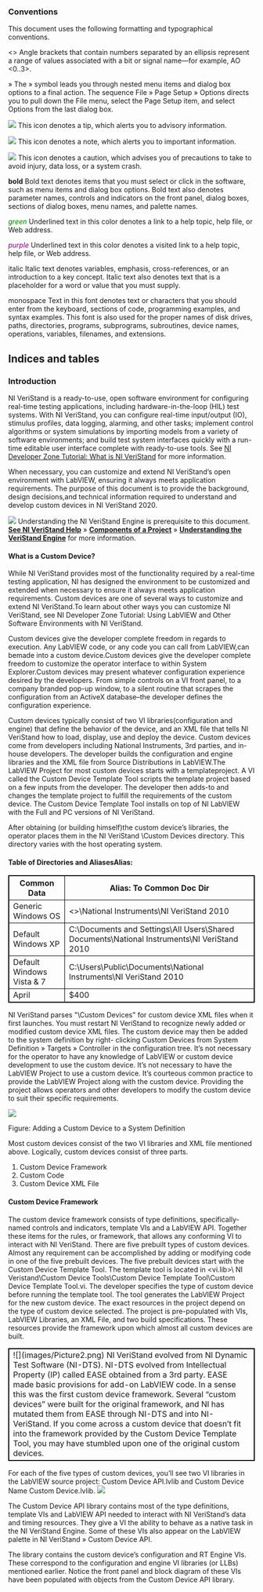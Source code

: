 ### Conventions
This document uses the following formatting and typographical conventions.

<>	Angle brackets that contain numbers separated by an ellipsis represent a range of values associated with a bit or signal name—for example, AO <0..3>.

»	The » symbol leads you through nested menu items and dialog box options to a final action. The sequence File » Page Setup » Options directs you to pull down the File menu, select the Page Setup item, and select Options from the last dialog box.

![](images/Picture1.png) This icon denotes a tip, which alerts you to advisory information.

 	
![](images/Picture2.png) This icon denotes a note, which alerts you to important information.

 	
![](images/Picture3.png) This icon denotes a caution, which advises you of precautions to take to avoid injury, data loss, or a system crash.

**bold**	Bold text denotes items that you must select or click in the software, such as menu items and dialog box options. Bold text also denotes parameter names, controls and indicators on the front panel, dialog boxes, sections of dialog boxes, menu names, and palette names.

<span style="color:green">*green*</span>	Underlined text in this color denotes a link to a help topic, help file, or Web address.

<span style="color:purple">*purple*</span>	Underlined text in this color denotes a visited link to a help topic, help file, or Web address.

italic	Italic text denotes variables, emphasis, cross-references, or an introduction to a key concept. Italic text also denotes text that is a placeholder for a word or value that you must supply.

monospace	Text in this font denotes text or characters that you should enter from the keyboard, sections of code, programming examples, and syntax examples. This font is also used for the proper names of disk drives, paths, directories,
programs, subprograms, subroutines, device names, operations, variables, filenames, and extensions.



## Indices and tables

### Introduction


NI VeriStand is a ready-to-use, open software environment for configuring real-time testing applications, including hardware-in-the-loop (HIL) test systems. With NI VeriStand, you can configure real-time input/output (IO), stimulus profiles, data logging, alarming, and other tasks; implement control algorithms or system simulations by importing models from a variety of software environments; and build test system interfaces quickly with a run-time editable user interface complete with ready-to-use tools. See <font color='green'>[NI Developer Zone Tutorial: What is NI VeriStand](https://www.ni.com/en-us/shop/data-acquisition-and-control/application-software-for-data-acquisition-and-control-category/what-is-veristand.html)</font> for more information.

When necessary, you can customize and extend NI VeriStand’s open environment with LabVIEW, ensuring it always meets application requirements. The purpose of this document is to provide the background, design decisions,and technical information required to understand and develop custom devices in NI VeriStand 2020. 

![](images/Picture2.png) Understanding the NI VeriStand Engine is prerequisite to this document.  **[See NI VeriStand Help](https://zone.ni.com/reference/en-XX/help/372846B-01/)** » **[Components of a Project](https://zone.ni.com/reference/en-XX/help/372846B-01/TOC5.htm)** » **[Understanding the VeriStand Engine](https://zone.ni.com/reference/en-XX/help/372846B-01/veristand/understanding_vs_engine/)** for more information.


#### What is a Custom Device?

While NI VeriStand provides most of the functionality required by a real-time testing application, NI has designed the environment to be customized and extended when necessary to ensure it always meets application requirements.  Custom devices are one of several ways to customize and extend NI VeriStand.To learn about other ways you can customize NI VeriStand, see NI Developer Zone Tutorial: Using LabVIEW and Other Software Environments with NI VeriStand.

Custom devices give the developer complete freedom in regards to execution.  Any LabVIEW code, or any code you can call from LabVIEW,can bemade into a custom device.Custom devices give the developer complete freedom to customize the operator interface to within System Explorer.Custom devices may present whatever configuration experience desired by the developers.  From simple controls on a VI front panel, to a company branded pop-up window, to a silent routine that scrapes the configuration from an ActiveX database–the developer defines the configuration experience.

Custom devices typically consist of two VI libraries(configuration and engine) that define the behavior of the device, and an XML file that tells NI VeriStand how to load, display, use and deploy the device.  Custom devices come from developers including National Instruments, 3rd parties, and in-house developers.  The developer builds the configuration and engine libraries and the XML file from Source Distributions in LabVIEW.The LabVIEW Project for most custom devices starts with a templateproject.  A VI called the Custom Device Template Tool scripts the template project based on a few inputs from the developer. The developer then adds-to and changes the template project to fulfill the requirements of the custom device.  The Custom Device Template Tool installs on top of NI LabVIEW with the Full and PC versions of NI VeriStand.



After obtaining (or building himself)the custom device’s libraries, the operator places them in the NI VeriStand <CommonData>\Custom Devices directory.  This directory varies with the host operating system.

#### Table of Directories and Aliases<Common Data>Alias:



<head>
<style>
table, th, td {
  border: 1px solid black;
}
</style>
</head>
<body>

<table>
	<tr>
		<th>Common Data</th>
		 <th>Alias: To Common Doc Dir</th>
 	</tr>
 	<tr>
  		 <td>Generic Windows OS</td>
       <td><<Public Documents>>\National Instruments\NI VeriStand 2010</td>
 	</tr>
	<tr>
  		<td>Default Windows XP</td>
   	<td>C:\Documents and Settings\All Users\Shared Documents\National Instruments\NI VeriStand 2010</td>
 	</tr>
	<tr>
  		<td>Default Windows Vista & 7</td>
   	<td>C:\Users\Public\Documents\National Instruments\NI VeriStand 2010</td>
 	</tr>
	<tr>
  		<td>April</td>
   	<td>$400</td>
 	</tr>
</table>
 
</body>





NI VeriStand parses "<Common Data>\Custom Devices" for custom device XML files when it first launches. You must restart NI VeriStand to recognize newly added or modified custom device XML files. The custom device may then be added to the system definition by right- clicking Custom Devices from System Definition » Targets » Controller in the configuration tree.
It’s not necessary for the operator to have any knowledge of LabVIEW or custom device development to use the custom device. It’s not necessary to have the LabVIEW Project to use a custom device. It’s courteous common practice to provide the LabVIEW Project along with the custom device. Providing the project allows operators and other developers to modify the custom device to suit their specific requirements.

![](images/Picture4.jpg)

Figure: Adding a Custom Device to a System Definition

Most custom devices consist of the two VI libraries and XML file mentioned above. Logically, custom devices consist of three parts.
1.	Custom Device Framework
2.	Custom Code
3.	Custom Device XML File

#### Custom Device Framework

The custom device framework consists of type definitions, specifically-named controls and indicators, template VIs and a LabVIEW API. Together these items for the rules, or framework, that allows any conforming VI to interact with NI VeriStand. There are five prebuilt types of custom devices. Almost any requirement can be accomplished by adding or modifying code in one of the five prebuilt devices.
The five prebuilt devices start with the Custom Device Template Tool. The template tool is located in <vi.lib>\ NI Veristand\Custom Device Tools\Custom Device Template Tool\Custom Device Template Tool.vi.
The developer specifies the type of custom device before running the template tool. The tool generates the LabVIEW Project for the new custom device. The exact resources in the project depend on the type of custom device selected.
The project is pre-populated with VIs, LabVIEW Libraries, an XML File, and two build specifications. These resources provide the framework upon which almost all custom devices are built.


<head>
<style>
table, th, td {
  border: 1px solid black;
}
</style>
</head>
<body>
<table>
   <tr>
		<td>![](images/Picture2.png) NI VeriStand evolved from NI Dynamic Test Software (NI-DTS). NI-DTS evolved from Intellectual Property (IP) called EASE obtained from a 3rd party. EASE made basic provisions for add-on LabVIEW code. In a sense this was the first custom device framework. Several “custom devices” were built for the original framework, and NI has mutated them from EASE through NI-DTS and into NI-VeriStand. If you come across a
custom device that doesn’t fit into the framework provided by the Custom Device Template Tool, you may have stumbled upon one of the original custom devices.
      </td>
 	</tr>
</table>
</body>


For each of the five types of custom devices, you’ll see two VI libraries in the LabVIEW source project: Custom Device API.lvlib and Custom Device Name Custom Device.lvlib. ![](images/Picture5.jpg)

The Custom Device API library contains most of the type definitions, template VIs and LabVIEW API needed to interact with NI VeriStand’s data and timing resources. They give a VI the ability to behave as a native task in the NI VeriStand Engine.
Some of these VIs also appear on the LabVIEW palette in NI VeriStand » Custom Device API.

The <custom device name> library contains the custom device’s configuration and RT Engine VIs. These correspond to the configuration and engine VI libraries (or LLBs) mentioned earlier. Notice the front panel and block diagram of these VIs have been populated with objects from the Custom Device API library.
